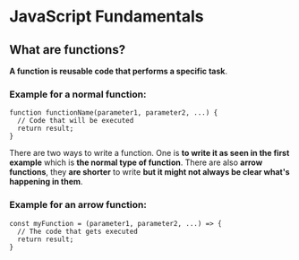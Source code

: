 # JavaScript Fundamentals

## What are functions?

**A function is reusable code that performs a specific task**.

### Example for a normal function:

```
function functionName(parameter1, parameter2, ...) {
  // Code that will be executed
  return result;
}
```

There are two ways to write a function. One is **to write it as seen in the first example** which is **the normal type of function**. There are also **arrow functions**, they **are shorter** to write **but it might not always be clear what's happening in them**.

### Example for an arrow function:

```
const myFunction = (parameter1, parameter2, ...) => {
  // The code that gets executed
  return result;
}
```
